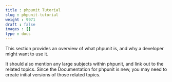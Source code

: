 ```yaml
---
title : phpunit Tutorial
slug : phpunit-tutorial
weight : 9971
draft : false
images : []
type : docs
---
```


This section provides an overview of what phpunit is, and why a developer might want to use it.

It should also mention any large subjects within phpunit, and link out to the related topics.  Since the Documentation for phpunit is new, you may need to create initial versions of those related topics.

